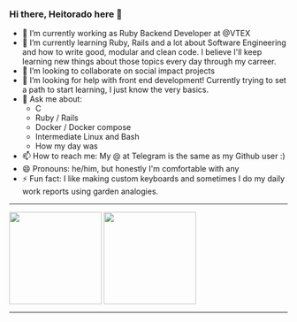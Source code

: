 ### Hi there, Heitorado here 👋

- 🔭 I’m currently working as Ruby Backend Developer at @VTEX
- 🌱 I’m currently learning Ruby, Rails and a lot about Software Engineering and how to write good, modular and clean code. I believe I'll keep learning new things about those topics every day through my carreer.
- 👯 I’m looking to collaborate on social impact projects
- 🤔 I’m looking for help with front end development! Currently trying to set a path to start learning, I just know the very basics.
- 💬 Ask me about:
  - C
  - Ruby / Rails
  - Docker / Docker compose
  - Intermediate Linux and Bash
  - How my day was
- 📫 How to reach me: My @ at Telegram is the same as my Github user :)
- 😄 Pronouns: he/him, but honestly I'm comfortable with any
- ⚡ Fun fact: I like making custom keyboards and sometimes I do my daily work reports using garden analogies.

---

<span>
  <img align="center" height="167" src="https://github-readme-stats.vercel.app/api?username=heitorado&count_private=true&show_icons=true&theme=synthwave&hide=issues" />
</span>
<span>
  <img align="center" height="167" src="https://github-readme-stats.vercel.app/api/top-langs/?username=heitorado&layout=compact&langs_count=6&theme=synthwave&hide=c,c%2B%2B,verilog,systemverilog,html,python,javascript,css,kotlin" />
</span>

---
